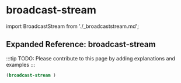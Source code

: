 # broadcast-stream

import BroadcastStream from './_broadcaststream.md';

<BroadcastStream />

## Expanded Reference: broadcast-stream

:::tip
TODO: Please contribute to this page by adding explanations and examples
:::

```lisp
(broadcast-stream )
```
